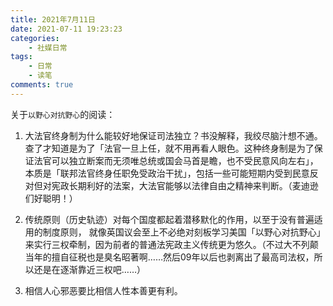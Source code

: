 ```yaml
---
title: 2021年7月11日
date: 2021-07-11 19:23:23
categories: 
    - 社媒日常
tags: 
    - 日常
    - 读笔
comments: true
---
```



关于`以野心对抗野心`的阅读：

1. 大法官终身制为什么能较好地保证司法独立？书没解释，我绞尽脑汁想不通。查了才知道是为了「法官一旦上任，就不用再看人眼色。这种终身制是为了保证法官可以独立断案而无须唯总统或国会马首是瞻，也不受民意风向左右」，本质是「联邦法官终身任职免受政治干扰」，包括一些可能短期内受到民意反对但对宪政长期利好的法案，大法官能够以法律自由之精神来判断。（麦迪逊们好聪明！）

2. 传统原则（历史轨迹）对每个国度都起着潜移默化的作用，以至于没有普遍适用的制度原则， 就像英国议会至上不必绝对刻板学习美国「以野心对抗野心」来实行三权牵制，因为前者的普通法宪政主义传统更为悠久。（不过大不列颠当年的擅自征税也是臭名昭著啊……然后09年以后也剥离出了最高司法权，所以还是在逐渐靠近三权吧……）

3. 相信人心邪恶要比相信人性本善更有利。

